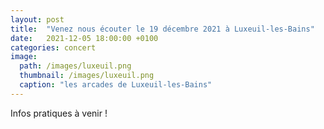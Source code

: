 ```yaml
---
layout: post
title:  "Venez nous écouter le 19 décembre 2021 à Luxeuil-les-Bains"
date:   2021-12-05 18:00:00 +0100
categories: concert
image: 
  path: /images/luxeuil.png
  thumbnail: /images/luxeuil.png
  caption: "les arcades de Luxeuil-les-Bains"
---
```


Infos pratiques à venir !